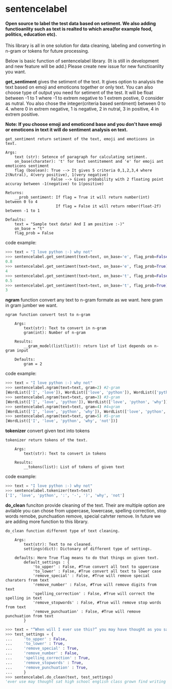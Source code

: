 sentencelabel
===============================

#### Open source to label the test data based on setiment. We also adding functioanlity such as text is realted to which area(for example food, politics, education etc).

This library is all in one solution for data cleaning, labeling and converting in n-gram or tokens for future processing.

Below is basic function of sentencelabel library. (It is still in development and new feature will be add.) Please create new issue for new functioanlity you want. 

**get_sentiment** gives the setiment of the text. It gives option to analysis the text based on emoji and emoticons together or only text. You can also choose type of output you need for setiment
of the test. It will be float between -1 to 1 where -1 to extrem negative to 1 extrem postive, 0 consider as nutral. You also chose the integer(criteria based sentiment) between 0 to 4.
where 0 in extrem negative, 1 is negative, 2 in nutral, 3 in positive, 4 in extrem positive.

**Note: If you choose emoji and emoticond base and you don't have emoji or emoticons in text it will do sentiment analysis on text.**


```
get_sentiment return setiment of the text, emoji and emoticons in text.

Args:
	text (str): Setence of paragraph for calculating setiment.
	on_base(charater): 't' for text sentitement and 'e' for emoji ant emoticons sentiment
	flag (boolean): True --> It gives 5 criteria 0,1,2,3,4 where 2(Nutral), 4(very positive), 1(very negative)
					False --> Gives probability with 2 floating point accuray between -1(negative) to 1(positive)

Returns:
	__prob_sentiment: If flag = True it will return number(int) between 0 to 4
					  If flag = False it will return nmber(float-2f) between -1 to 1

Defaults:
	text = "Sample text data! And I am positive :-)"
	on_base = "t"
	flag_prob = False
```

code example:
```python
>>> text = "I love python :-) why not"
>>> sentencelabel.get_sentiment(text=text, on_base='e', flag_prob=False)
0.8
>>> sentencelabel.get_sentiment(text=text, on_base='e', flag_prob=True)
4
>>> sentencelabel.get_sentiment(text=text, on_base='t', flag_prob=False)
0.5
>>> sentencelabel.get_sentiment(text=text, on_base='t', flag_prob=True)
3

```

**ngram** function convert any text to n-gram formate as we want. here gram in gram jumber we want.

```
ngram function convert test to n-gram

	Args:
		text(str): Text to convert in n-gram
		gram(int): Number of n-gram
	
	Results:
		__gram_model(list(list)): return list of list depends on n-gram input

	Defaults:
		gram = 2
```

code example:
```python
>>> text = "I love python :-) why not"
>>> sentencelabel.ngram(text=text, gram=2) #2-gram
[WordList(['I', 'love']), WordList(['love', 'python']), WordList(['python', 'why']), WordList(['why', 'not'])]
>>> sentencelabel.ngram(text=text, gram=3) #3-gram
[WordList(['I', 'love', 'python']), WordList(['love', 'python', 'why']), WordList(['python', 'why', 'not'])]
>>> sentencelabel.ngram(text=text, gram=4) #4=gram
[WordList(['I', 'love', 'python', 'why']), WordList(['love', 'python', 'why', 'not'])]
>>> sentencelabel.ngram(text=text, gram=5) #5-gram
[WordList(['I', 'love', 'python', 'why', 'not'])]

```

**tokenizer** convert given text into tokens

```
tokenizer return tokens of the text.

	Args:
		text(str): Text to convert in tokens

	Results:
		__tokens(list): List of tokens of given text
```

code example:
```python
>>> text = "I love python :-) why not"
>>> sentencelabel.tokenizer(text=text)
['I', 'love', 'python', ':', '-', ')', 'why', 'not']

```

**do_clean** funciton provide cleaning of the text. Their are multiple option are avilable you can chose from uppercase, lowercase, spelling correction, stop words remobe, punchuation remove, special cahrter remove. In future we are adding more function to this library. 

```
do_clean function different type of text cleaning.

	Args:
		text(str): Text to ne cleaned.
		settings(dict): Dictonary of different type of settings.

	defaults: Here True flag means to do that things on given text.
		default_settings : {
			'to_upper' : False, #True convert all text to uppercase
			'to_lower' : False, #True convert all text to lower case
			'remove_special' : False, #True will remove special charaters from text
			'remove_number' : False, #True will remove digits from text
			'spelling_correction' : False, #True will correct the spelling in text
			'remove_stopwords' : False, #True will remove stop words from text
			'remove_punchuation' : False, #True will remove punchuation from text
		}
```

```python
>>> text = "“When will I ever use this?” you may have thought as you sat in that high-school English class. Now, all grown up, you find yourself writing far more than you ever would have expected."
>>> test_settings = {
...     'to_upper' : False,
...     'to_lower' : True,
...     'remove_special' : True,
...     'remove_number' : False,
...     'spelling_correction' : True,
...     'remove_stopwords' : True,
...     'remove_punchuation' : True, 
...     }
>>> sentencelabel.do_clean(text, test_settings)
'ever use may thought sat high school english class grown find writing far ever would expected'

```
